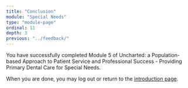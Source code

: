 ```yaml
---
title: "Conclusion"
module: "Special Needs"
type: "module-page"
ordinal: 11
depth: 3
previous: "../feedback/"
---
```

<form method="post" action="."><div class="pageblock"><p>You have successfully completed Module 5 of Uncharted: a Population-based Approach to Patient Service and Professional Success - Providing Primary Dental Care for Special Needs.</p>
</div><div class="pageblock"><div class="maintext">
<p>When you are done, you may log out or return to the <a href="/">introduction page</a>.</p>
</div>
</div></form>